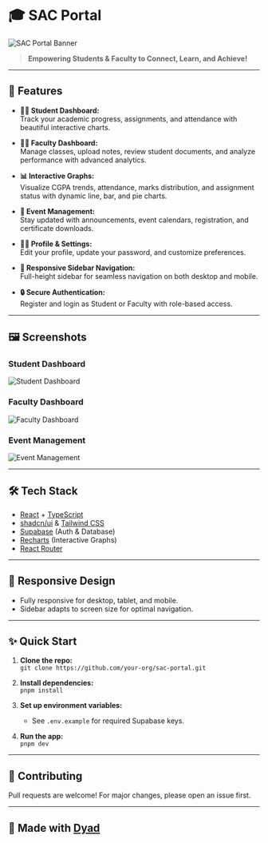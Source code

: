 # 🎓 SAC Portal

![SAC Portal Banner](https://images.unsplash.com/photo-1506744038136-46273834b3fb?auto=format&fit=crop&w=1200&q=80)

> **Empowering Students & Faculty to Connect, Learn, and Achieve!**

---

## 🚀 Features

- **👩‍🎓 Student Dashboard:**  
  Track your academic progress, assignments, and attendance with beautiful interactive charts.

- **👨‍🏫 Faculty Dashboard:**  
  Manage classes, upload notes, review student documents, and analyze performance with advanced analytics.

- **📊 Interactive Graphs:**  
  Visualize CGPA trends, attendance, marks distribution, and assignment status with dynamic line, bar, and pie charts.

- **📅 Event Management:**  
  Stay updated with announcements, event calendars, registration, and certificate downloads.

- **🧑‍💼 Profile & Settings:**  
  Edit your profile, update your password, and customize preferences.

- **🧭 Responsive Sidebar Navigation:**  
  Full-height sidebar for seamless navigation on both desktop and mobile.

- **🔒 Secure Authentication:**  
  Register and login as Student or Faculty with role-based access.

---

## 🖼️ Screenshots

### Student Dashboard
![Student Dashboard](https://images.unsplash.com/photo-1513258496099-48168024aec0?auto=format&fit=crop&w=800&q=80)

### Faculty Dashboard
![Faculty Dashboard](https://images.unsplash.com/photo-1464983953574-0892a716854b?auto=format&fit=crop&w=800&q=80)

### Event Management
![Event Management](https://images.unsplash.com/photo-1503676382389-4809596d5290?auto=format&fit=crop&w=800&q=80)

---

## 🛠️ Tech Stack

- [React](https://react.dev/) + [TypeScript](https://www.typescriptlang.org/)
- [shadcn/ui](https://ui.shadcn.com/) & [Tailwind CSS](https://tailwindcss.com/)
- [Supabase](https://supabase.com/) (Auth & Database)
- [Recharts](https://recharts.org/) (Interactive Graphs)
- [React Router](https://reactrouter.com/)

---

## 📱 Responsive Design

- Fully responsive for desktop, tablet, and mobile.
- Sidebar adapts to screen size for optimal navigation.

---

## ✨ Quick Start

1. **Clone the repo:**  
   `git clone https://github.com/your-org/sac-portal.git`

2. **Install dependencies:**  
   `pnpm install`

3. **Set up environment variables:**  
   - See `.env.example` for required Supabase keys.

4. **Run the app:**  
   `pnpm dev`

---

## 🙌 Contributing

Pull requests are welcome! For major changes, please open an issue first.

---

## 📣 Made with [Dyad](https://www.dyad.sh/)